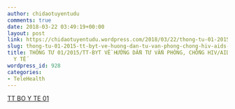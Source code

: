 ```yaml
---
author: chidaotuyentudu
comments: true
date: 2018-03-22 03:49:19+00:00
layout: post
link: https://chidaotuyentudu.wordpress.com/2018/03/22/thong-tu-01-2015-tt-byt-ve-huong-dan-tu-van-phong-chong-hiv-aids-tai-co-so-y-te/
slug: thong-tu-01-2015-tt-byt-ve-huong-dan-tu-van-phong-chong-hiv-aids-tai-co-so-y-te
title: THÔNG TƯ 01/2015/TT-BYT VỀ HƯỚNG DẪN TƯ VẤN PHÒNG, CHỐNG HIV/AIDS TẠI CƠ SỞ
  Y TẾ
wordpress_id: 928
categories:
- TeleHealth
---
```


[TT BO Y TE 01](https://chidaotuyentudu.files.wordpress.com/2018/03/tt-bo-y-te-01.docx)
